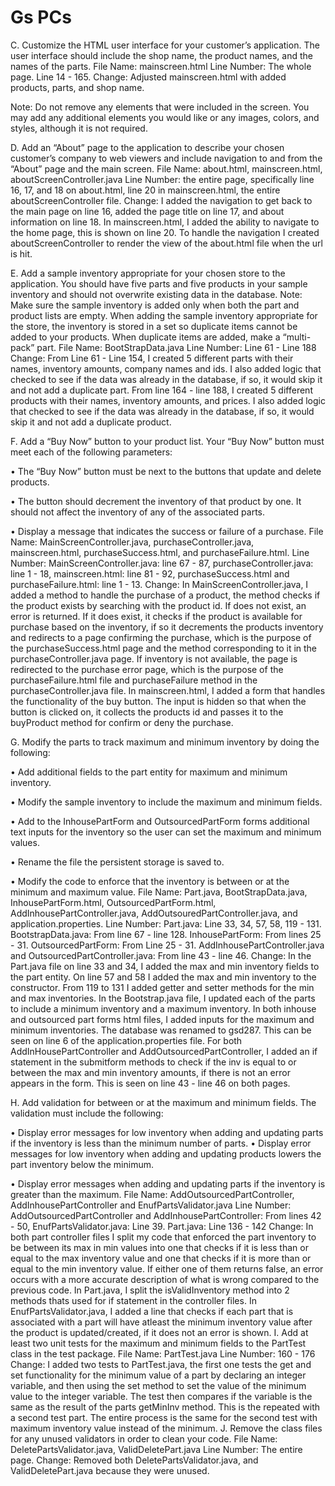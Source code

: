 # Gs PCs 

C.  Customize the HTML user interface for your customer’s application. The user interface should include the shop name, the product names, and the names of the parts.
File Name: mainscreen.html
Line Number: The whole page. Line 14 - 165.
Change: Adjusted mainscreen.html with added products, parts, and shop name.

Note: Do not remove any elements that were included in the screen. You may add any additional elements you would like or any images, colors, and styles, although it is not required.


D.  Add an “About” page to the application to describe your chosen customer’s company to web viewers and include navigation to and from the “About” page and the main screen.
File Name: about.html, mainscreen.html, aboutScreenController.java
Line Number: the entire page, specifically line 16, 17, and 18 on about.html, line 20 in mainscreen.html, the entire aboutScreenController file.
Change: I added the navigation to get back to the main page on line 16, added the page title on line 17, and about information on line 18. 
In mainscreen.html, I added the ability to navigate to the home page, this is shown on line 20. 
To handle the navigation I created aboutScreenController to render the view of the about.html file when the url is hit. 

E.  Add a sample inventory appropriate for your chosen store to the application. You should have five parts and five products in your sample inventory and should not overwrite existing data in the database.
Note: Make sure the sample inventory is added only when both the part and product lists are empty. When adding the sample inventory appropriate for the store, the inventory is stored in a set so duplicate items cannot be added to your products. When duplicate items are added, make a “multi-pack” part.
File Name: BootStrapData.java
Line Number: Line 61 - Line 188
Change: From Line 61 - Line 154, I created 5 different parts with their names, inventory amounts, company names and ids. I also added logic that checked to see if the data was already in the database, if so, it would skip it and not add a duplicate part.
From line 164 - line 188, I created 5 different products with their names, inventory amounts,  and prices. I also added logic that checked to see if the data was already in the database, if so, it would skip it and not add a duplicate product.

F.  Add a “Buy Now” button to your product list. Your “Buy Now” button must meet each of the following parameters:

•   The “Buy Now” button must be next to the buttons that update and delete products.

•   The button should decrement the inventory of that product by one. It should not affect the inventory of any of the associated parts.

•   Display a message that indicates the success or failure of a purchase.
File Name: MainScreenController.java, purchaseController.java, mainscreen.html, purchaseSuccess.html, and purchaseFailure.html.
Line Number: MainScreenController.java: line 67 - 87, purchaseController.java: line 1 - 18, mainscreen.html: line 81 - 92, purchaseSuccess.html and purchaseFailure.html: line 1 - 13. 
Change: In MainScreenController.java, I added a method to handle the purchase of a product, the method checks if the product exists by searching with the product id. If does not exist, an error is returned. 
If it does exist, it checks if the product is available for purchase based on the inventory, if so it decrements the products inventory and redirects to a page confirming the purchase, which is the purpose of the purchaseSuccess.html page and the method corresponding to it in the purchaseController.java page.
If inventory is not available, the page is redirected to the purchase error page, which is the purpose of the purchaseFailure.html file and purchaseFailure method in the purchaseController.java file. In mainscreen.html, I added a form that handles the functionality of the buy button. The input is hidden so that when the button is clicked on,
it collects the products id and passes it to the buyProduct method for confirm or deny the purchase.

G. Modify the parts to track maximum and minimum inventory by doing the following:

•   Add additional fields to the part entity for maximum and minimum inventory.

•   Modify the sample inventory to include the maximum and minimum fields.

•   Add to the InhousePartForm and OutsourcedPartForm forms additional text inputs for the inventory so the user can set the maximum and minimum values.

•   Rename the file the persistent storage is saved to.

•   Modify the code to enforce that the inventory is between or at the minimum and maximum value.
File Name: Part.java, BootStrapData.java, InhousePartForm.html, OutsourcedPartForm.html, AddInhousePartController.java, AddOutsouredPartController.java, and application.properties.
Line Number: Part.java: Line 33, 34, 57, 58, 119 - 131. BootstrapData.java: From line 67 - line 128. InhousePartForm: From lines 25 - 31. OutsourcedPartForm: From Line 25 - 31. AddInhousePartController.java and OutsourcedPartController.java: From line 43 - line 46.
Change: In the Part.java file on line 33 and 34, I added the max and min inventory fields to the part entity. On line 57 and 58 I added the max and min inventory to the constructor. From 119 to 131 I added getter and setter methods for the min and max inventories.
In the Bootstrap.java file, I updated each of the parts to include a minimum inventory and a maximum inventory.
In both inhouse and outsourced part forms html files, I added inputs for the maximum and minimum inventories.
The database was renamed to gsd287. This can be seen on line 6 of the application.properties file.
For both AddInHousePartController and AddOutsourcedPartController, I added an if statement in the submitform methods to check if the inv is equal to or between the max and min inventory amounts, if there is not an error appears in the form. This is seen on line 43 - line 46 on both pages.

H. Add validation for between or at the maximum and minimum fields. The validation must include the following:

•   Display error messages for low inventory when adding and updating parts if the inventory is less than the minimum number of parts.
•   Display error messages for low inventory when adding and updating products lowers the part inventory below the minimum.

•   Display error messages when adding and updating parts if the inventory is greater than the maximum.
File Name: AddOutsourcedPartController, AddInhousePartController and EnufPartsValidator.java
Line Number: AddOutsourcedPartController and AddInhousePartController: From lines 42 - 50, EnufPartsValidator.java: Line 39. Part.java: Line 136 - 142
Change: In both part controller files I split my code that enforced the part inventory to be between its max in min values into one that checks if it is less than or equal to the max inventory value and one that checks if it is more than or equal to the min inventory value. 
If either one of them returns false, an error occurs with a more accurate description of what is wrong compared to the previous code.
In Part.java, I split the isValidInventory method into 2 methods thats used for if statement in the controller files. 
In EnufPartsValidator.java, I added a line that checks if each part that is associated with a part will have atleast the minimum inventory value after the product is updated/created, if it does not an error is shown.
I.  Add at least two unit tests for the maximum and minimum fields to the PartTest class in the test package.
File Name: PartTest.java
Line Number: 160 - 176
Change: I added two tests to PartTest.java, the first one tests the get and set functionality for the minimum value of a part by declaring an integer variable, and then using the set method to set the value of the minimum value to the integer variable.
The test then compares if the variable is the same as the result of the parts getMinInv method. This is the repeated with a second test part. The entire process is the same for the second test with maximum inventory value instead of the minimum.
J.  Remove the class files for any unused validators in order to clean your code.
File Name: DeletePartsValidator.java, ValidDeletePart.java
Line Number: The entire page.
Change: Removed both DeletePartsValidator.java, and ValidDeletePart.java because they were unused.
